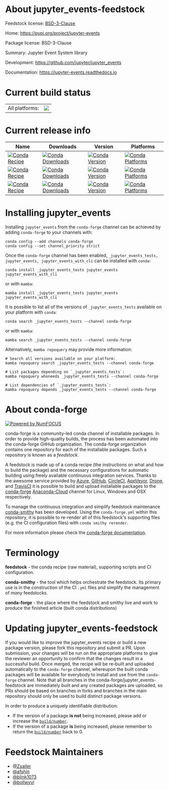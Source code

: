 About jupyter_events-feedstock
==============================

Feedstock license: [BSD-3-Clause](https://github.com/conda-forge/jupyter_events-feedstock/blob/main/LICENSE.txt)

Home: https://pypi.org/project/jupyter-events

Package license: BSD-3-Clause

Summary: Jupyter Event System library

Development: https://github.com/jupyter/jupyter_events

Documentation: https://jupyter-events.readthedocs.io

Current build status
====================


<table><tr><td>All platforms:</td>
    <td>
      <a href="https://dev.azure.com/conda-forge/feedstock-builds/_build/latest?definitionId=16350&branchName=main">
        <img src="https://dev.azure.com/conda-forge/feedstock-builds/_apis/build/status/jupyter_events-feedstock?branchName=main">
      </a>
    </td>
  </tr>
</table>

Current release info
====================

| Name | Downloads | Version | Platforms |
| --- | --- | --- | --- |
| [![Conda Recipe](https://img.shields.io/badge/recipe-_jupyter_events_tests-green.svg)](https://anaconda.org/conda-forge/_jupyter_events_tests) | [![Conda Downloads](https://img.shields.io/conda/dn/conda-forge/_jupyter_events_tests.svg)](https://anaconda.org/conda-forge/_jupyter_events_tests) | [![Conda Version](https://img.shields.io/conda/vn/conda-forge/_jupyter_events_tests.svg)](https://anaconda.org/conda-forge/_jupyter_events_tests) | [![Conda Platforms](https://img.shields.io/conda/pn/conda-forge/_jupyter_events_tests.svg)](https://anaconda.org/conda-forge/_jupyter_events_tests) |
| [![Conda Recipe](https://img.shields.io/badge/recipe-jupyter_events-green.svg)](https://anaconda.org/conda-forge/jupyter_events) | [![Conda Downloads](https://img.shields.io/conda/dn/conda-forge/jupyter_events.svg)](https://anaconda.org/conda-forge/jupyter_events) | [![Conda Version](https://img.shields.io/conda/vn/conda-forge/jupyter_events.svg)](https://anaconda.org/conda-forge/jupyter_events) | [![Conda Platforms](https://img.shields.io/conda/pn/conda-forge/jupyter_events.svg)](https://anaconda.org/conda-forge/jupyter_events) |
| [![Conda Recipe](https://img.shields.io/badge/recipe-jupyter_events_with_cli-green.svg)](https://anaconda.org/conda-forge/jupyter_events_with_cli) | [![Conda Downloads](https://img.shields.io/conda/dn/conda-forge/jupyter_events_with_cli.svg)](https://anaconda.org/conda-forge/jupyter_events_with_cli) | [![Conda Version](https://img.shields.io/conda/vn/conda-forge/jupyter_events_with_cli.svg)](https://anaconda.org/conda-forge/jupyter_events_with_cli) | [![Conda Platforms](https://img.shields.io/conda/pn/conda-forge/jupyter_events_with_cli.svg)](https://anaconda.org/conda-forge/jupyter_events_with_cli) |

Installing jupyter_events
=========================

Installing `jupyter_events` from the `conda-forge` channel can be achieved by adding `conda-forge` to your channels with:

```
conda config --add channels conda-forge
conda config --set channel_priority strict
```

Once the `conda-forge` channel has been enabled, `_jupyter_events_tests, jupyter_events, jupyter_events_with_cli` can be installed with `conda`:

```
conda install _jupyter_events_tests jupyter_events jupyter_events_with_cli
```

or with `mamba`:

```
mamba install _jupyter_events_tests jupyter_events jupyter_events_with_cli
```

It is possible to list all of the versions of `_jupyter_events_tests` available on your platform with `conda`:

```
conda search _jupyter_events_tests --channel conda-forge
```

or with `mamba`:

```
mamba search _jupyter_events_tests --channel conda-forge
```

Alternatively, `mamba repoquery` may provide more information:

```
# Search all versions available on your platform:
mamba repoquery search _jupyter_events_tests --channel conda-forge

# List packages depending on `_jupyter_events_tests`:
mamba repoquery whoneeds _jupyter_events_tests --channel conda-forge

# List dependencies of `_jupyter_events_tests`:
mamba repoquery depends _jupyter_events_tests --channel conda-forge
```


About conda-forge
=================

[![Powered by
NumFOCUS](https://img.shields.io/badge/powered%20by-NumFOCUS-orange.svg?style=flat&colorA=E1523D&colorB=007D8A)](https://numfocus.org)

conda-forge is a community-led conda channel of installable packages.
In order to provide high-quality builds, the process has been automated into the
conda-forge GitHub organization. The conda-forge organization contains one repository
for each of the installable packages. Such a repository is known as a *feedstock*.

A feedstock is made up of a conda recipe (the instructions on what and how to build
the package) and the necessary configurations for automatic building using freely
available continuous integration services. Thanks to the awesome service provided by
[Azure](https://azure.microsoft.com/en-us/services/devops/), [GitHub](https://github.com/),
[CircleCI](https://circleci.com/), [AppVeyor](https://www.appveyor.com/),
[Drone](https://cloud.drone.io/welcome), and [TravisCI](https://travis-ci.com/)
it is possible to build and upload installable packages to the
[conda-forge](https://anaconda.org/conda-forge) [Anaconda-Cloud](https://anaconda.org/)
channel for Linux, Windows and OSX respectively.

To manage the continuous integration and simplify feedstock maintenance
[conda-smithy](https://github.com/conda-forge/conda-smithy) has been developed.
Using the ``conda-forge.yml`` within this repository, it is possible to re-render all of
this feedstock's supporting files (e.g. the CI configuration files) with ``conda smithy rerender``.

For more information please check the [conda-forge documentation](https://conda-forge.org/docs/).

Terminology
===========

**feedstock** - the conda recipe (raw material), supporting scripts and CI configuration.

**conda-smithy** - the tool which helps orchestrate the feedstock.
                   Its primary use is in the construction of the CI ``.yml`` files
                   and simplify the management of *many* feedstocks.

**conda-forge** - the place where the feedstock and smithy live and work to
                  produce the finished article (built conda distributions)


Updating jupyter_events-feedstock
=================================

If you would like to improve the jupyter_events recipe or build a new
package version, please fork this repository and submit a PR. Upon submission,
your changes will be run on the appropriate platforms to give the reviewer an
opportunity to confirm that the changes result in a successful build. Once
merged, the recipe will be re-built and uploaded automatically to the
`conda-forge` channel, whereupon the built conda packages will be available for
everybody to install and use from the `conda-forge` channel.
Note that all branches in the conda-forge/jupyter_events-feedstock are
immediately built and any created packages are uploaded, so PRs should be based
on branches in forks and branches in the main repository should only be used to
build distinct package versions.

In order to produce a uniquely identifiable distribution:
 * If the version of a package **is not** being increased, please add or increase
   the [``build/number``](https://docs.conda.io/projects/conda-build/en/latest/resources/define-metadata.html#build-number-and-string).
 * If the version of a package **is** being increased, please remember to return
   the [``build/number``](https://docs.conda.io/projects/conda-build/en/latest/resources/define-metadata.html#build-number-and-string)
   back to 0.

Feedstock Maintainers
=====================

* [@Zsailer](https://github.com/Zsailer/)
* [@afshin](https://github.com/afshin/)
* [@blink1073](https://github.com/blink1073/)
* [@bollwyvl](https://github.com/bollwyvl/)

